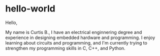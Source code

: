 # hello-world

Hello,

My name is Curtis B., I have an electrical enginnering degree and experience in designing embedded hardware and programming. I enjoy learning about circuits and programming, and I'm currently trying to strengthen my programming skills in C, C++, and Python.
